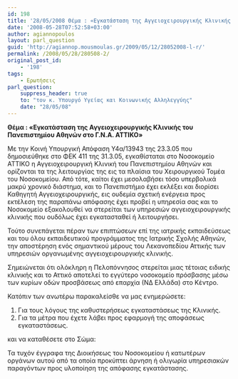 ```yaml
---
id: 198
title: '28/05/2008 Θέμα : «Εγκατάσταση της Αγγειοχειρουργικής Κλινικής του Πανεπιστημίου Αθηνών στο Γ.Ν.Α. ΑΤΤΙΚΟ»'
date: '2008-05-28T07:52:58+03:00'
author: agiannopoulos
layout: parl_question
guid: 'http://agiannop.mousmoulas.gr/2009/05/12/28052008-l-r/'
permalink: /2008/05/28/280508-2/
original_post_id:
    - '198'
tags:
    - Ερωτήσεις
parl_question:
    suppress_header: true
    to: "τον κ. Υπουργό Υγείας και Κοινωνικής Αλληλεγγύης"
    date: "28/05/08"
---
```


**Θέμα : «Εγκατάσταση της Αγγειοχειρουργικής Κλινικής του Πανεπιστημίου Αθηνών στο Γ.Ν.Α. ΑΤΤΙΚΟ»**

Με την Κοινή Υπουργική Απόφαση Υ4α/13943 της 23.3.05 που δημοσιεύθηκε στο ΦΕΚ 411 της 31.3.05, εγκαθίσταται στο Νοσοκομείο ΑΤΤΙΚΟ η Αγγειοχειρουργική Κλινική του Πανεπιστημίου Αθηνών και ορίζονται τα της λειτουργίας της εις τα πλαίσια του Χειρουργικού Τομέα του Νοσοκομείου. Από τότε, καίτοι έχει μεσολαβήσει τόσο υπερβολικά μακρύ χρονικό διάστημα, και το Πανεπιστήμιο έχει εκλέξει και διορίσει Καθηγητή Αγγειοχειρουργικής, εις ουδεμία σχετική ενέργεια προς εκτέλεση της παραπάνω απόφασης έχει προβεί η υπηρεσία σας και το Νοσοκομείο εξακολουθεί να στερείται των υπηρεσιών αγγειοχειρουργικής κλινικής που ουδόλως έχει εγκατασταθεί ή λειτουργήσει.

Τούτο συνεπάγεται πέραν των επιπτώσεων επί της ιατρικής εκπαιδεύσεως και του όλου εκπαιδευτικού προγράμματος της Ιατρικής Σχολής Αθηνών, την αποστέρηση ενός σημαντικού μέρους του Λεκανοπεδίου Αττικής των υπηρεσιών οργανωμένης αγγειοχειρουργικής κλινικής.

Σημειώνεται ότι ολόκληρη η Πελοπόννησος στερείται μιας τέτοιας ειδικής κλινικής και το Αττικό αποτελεί το εγγύτερο νοσοκομείο πρόσβασης μέσω των κυρίων οδών προσβάσεως από επαρχία (ΝΔ Ελλάδα) στο Κέντρο.

Κατόπιν των ανωτέρω παρακαλείσθε να μας ενημερώσετε:

1. Για τους λόγους της καθυστερήσεως εγκαταστάσεως της Κλινικής.
1. Για τα μέτρα που έχετε λάβει προς εφαρμογή της αποφάσεως εγκαταστάσεως.

και να καταθέσετε στο Σώμα:

Τα τυχόν έγγραφα της Διοικήσεως του Νοσοκομείου ή κατωτέρων οργάνων αυτού από τα οποία προκύπτει άρνηση ή ολιγωρία υπηρεσιακών παραγόντων προς υλοποίηση της απόφασης εγκατάστασης.